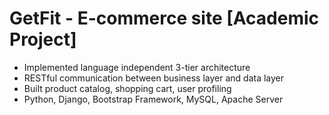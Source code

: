 # GetFit - E-commerce site [Academic Project]

- Implemented language independent 3-tier architecture
- RESTful communication between business layer and data layer
- Built product catalog, shopping cart, user profiling
- Python, Django, Bootstrap Framework, MySQL, Apache Server
